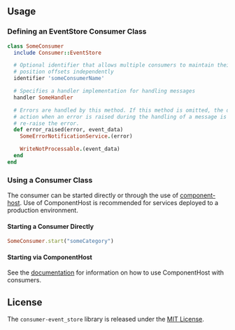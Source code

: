## Usage

### Defining an EventStore Consumer Class

```ruby
class SomeConsumer
  include Consumer::EventStore

  # Optional identifier that allows multiple consumers to maintain their
  # position offsets independently
  identifier 'someConsumerName'

  # Specifies a handler implementation for handling messages
  handler SomeHandler

  # Errors are handled by this method. If this method is omitted, the default
  # action when an error is raised during the handling of a message is to
  # re-raise the error.
  def error_raised(error, event_data)
    SomeErrorNotificationService.(error)

    WriteNotProcessable.(event_data)
  end
end
```

### Using a Consumer Class

The consumer can be started directly or through the use of [component-host](https://github.com/eventide-project/component-host). Use of ComponentHost is recommended for services deployed to a production environment.

#### Starting a Consumer Directly

```ruby
SomeConsumer.start("someCategory")
```

#### Starting via ComponentHost

See the [documentation](https://github.com/eventide-project/component-host) for information on how to use ComponentHost with consumers.

## License

The `consumer-event_store` library is released under the [MIT License](https://github.com/eventide-project/consumer-event-store/blob/master/MIT-License.txt).
